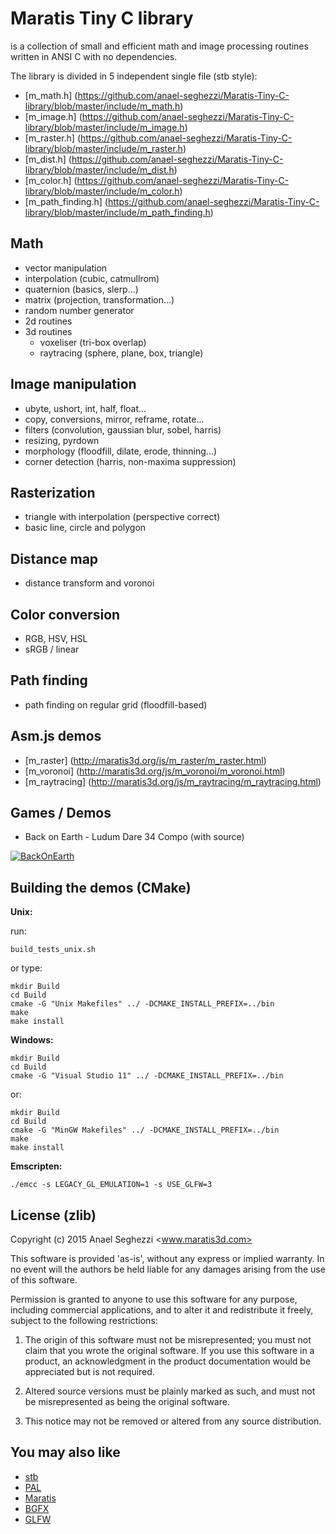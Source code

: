 Maratis Tiny C library
======================

is a collection of small and efficient math and image processing routines written in ANSI C with no dependencies.

The library is divided in 5 independent single file (stb style):
- [m_math.h] (https://github.com/anael-seghezzi/Maratis-Tiny-C-library/blob/master/include/m_math.h)
- [m_image.h] (https://github.com/anael-seghezzi/Maratis-Tiny-C-library/blob/master/include/m_image.h)
- [m_raster.h] (https://github.com/anael-seghezzi/Maratis-Tiny-C-library/blob/master/include/m_raster.h)
- [m_dist.h] (https://github.com/anael-seghezzi/Maratis-Tiny-C-library/blob/master/include/m_dist.h)
- [m_color.h] (https://github.com/anael-seghezzi/Maratis-Tiny-C-library/blob/master/include/m_color.h)
- [m_path_finding.h] (https://github.com/anael-seghezzi/Maratis-Tiny-C-library/blob/master/include/m_path_finding.h)

Math
----

* vector manipulation
* interpolation (cubic, catmullrom)
* quaternion (basics, slerp...)
* matrix (projection, transformation...)
* random number generator
* 2d routines
* 3d routines
  * voxeliser (tri-box overlap)
  * raytracing (sphere, plane, box, triangle)

Image manipulation
------------------

* ubyte, ushort, int, half, float...
* copy, conversions, mirror, reframe, rotate...
* filters (convolution, gaussian blur, sobel, harris)
* resizing, pyrdown
* morphology (floodfill, dilate, erode, thinning...)
* corner detection (harris, non-maxima suppression)

Rasterization
-------------

* triangle with interpolation (perspective correct)
* basic line, circle and polygon

Distance map
------------
* distance transform and voronoi

Color conversion
----------------

* RGB, HSV, HSL
* sRGB / linear

Path finding
------------

* path finding on regular grid (floodfill-based)

Asm.js demos
------------

* [m_raster] (http://maratis3d.org/js/m_raster/m_raster.html)
* [m_voronoi] (http://maratis3d.org/js/m_voronoi/m_voronoi.html)
* [m_raytracing] (http://maratis3d.org/js/m_raytracing/m_raytracing.html)

Games / Demos
-------------

* Back on Earth - Ludum Dare 34 Compo (with source)

 [![BackOnEarth](http://maratis3d.com/download/ludum34/scm.png)](http://ludumdare.com/compo/ludum-dare-34/?action=preview&uid=45582)


Building the demos (CMake)
--------------------------

**Unix:**

run:

    build_tests_unix.sh
    
or type:

    mkdir Build
    cd Build
    cmake -G "Unix Makefiles" ../ -DCMAKE_INSTALL_PREFIX=../bin
    make
    make install

**Windows:**

    mkdir Build
    cd Build
    cmake -G "Visual Studio 11" ../ -DCMAKE_INSTALL_PREFIX=../bin

or:

    mkdir Build
    cd Build
    cmake -G "MinGW Makefiles" ../ -DCMAKE_INSTALL_PREFIX=../bin
    make
    make install

**Emscripten:**

    ./emcc -s LEGACY_GL_EMULATION=1 -s USE_GLFW=3

License (zlib)
--------------

Copyright (c) 2015 Anael Seghezzi <www.maratis3d.com>

 This software is provided 'as-is', without any express or implied
 warranty. In no event will the authors be held liable for any damages
 arising from the use of this software.

 Permission is granted to anyone to use this software for any purpose,
 including commercial applications, and to alter it and redistribute it
 freely, subject to the following restrictions:

 1. The origin of this software must not be misrepresented; you must not
    claim that you wrote the original software. If you use this software
    in a product, an acknowledgment in the product documentation would
    be appreciated but is not required.

 2. Altered source versions must be plainly marked as such, and must not
    be misrepresented as being the original software.

 3. This notice may not be removed or altered from any source
    distribution.

You may also like
-----------------

* [stb](https://github.com/nothings/stb)
* [PAL](https://github.com/parallella/pal)
* [Maratis](http://www.maratis3d.org)
* [BGFX](https://github.com/bkaradzic/bgfx)
* [GLFW](https://github.com/glfw/glfw)
